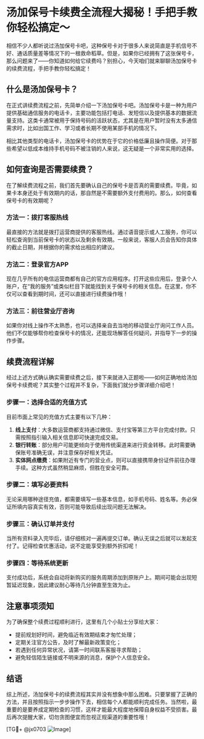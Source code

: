 # 汤加保号卡续费全流程大揭秘！手把手教你轻松搞定～

相信不少人都听说过汤加保号卡吧，这种保号卡对于很多人来说简直是手机信号不好、通话质量差等情况下的一根救命稻草。但是，如果你已经拥有了这张保号卡，那么问题来了——你知道如何给它续费吗？别担心，今天咱们就来聊聊汤加保号卡的续费流程，手把手教你轻松搞定！

## 什么是汤加保号卡？

在正式讲续费流程之前，先简单介绍一下汤加保号卡吧。汤加保号卡是一种为用户提供基础通信服务的电话卡，主要功能包括打电话、发短信以及提供基本的数据流量支持。这类卡通常被用于保持号码的活跃状态，尤其是在用户暂时没有太多通信需求时，比如出国工作、学习或者长期不使用某部手机的情况下。

相比其他类型的电话卡，汤加保号卡的优势在于它的价格低廉且操作简便。对于那些希望以低成本维持手机号码不被注销的人来说，这无疑是一个非常实用的选择。

## 如何查询是否需要续费？

在了解续费流程之前，我们首先要确认自己的保号卡是否真的需要续费。毕竟，如果卡本身还处于有效期内的话，那自然是不需要额外支付费用的。那么，如何查看保号卡的有效期呢？

### 方法一：拨打客服热线

最直接的方法就是拨打运营商提供的客服热线。通过语音提示或人工服务，你可以轻松查询到当前保号卡的状态以及剩余有效期。一般来说，客服人员会告知你具体的截止日期，并根据你的需求给出相应的建议。

### 方法二：登录官方APP

现在几乎所有的电信运营商都有自己的官方应用程序。打开这些应用后，登录个人账户，在“我的服务”或类似栏目下就能找到关于保号卡的相关信息。在这里，你不仅可以查看到期时间，还可以直接进行续费操作哦！

### 方法三：前往营业厅咨询

如果你对线上操作不太熟悉，也可以选择亲自去当地的移动营业厅询问工作人员。他们不仅能够帮你检查保号卡的情况，还能现场解答任何疑问，并指导下一步的操作步骤。

## 续费流程详解

经过上述方式确认确实需要续费之后，接下来就进入正题啦——如何正确地给汤加保号卡续费呢？其实整个过程并不复杂，下面我们就分步骤详细介绍吧！

### 步骤一：选择合适的充值方式

目前市面上常见的充值方式主要有以下几种：

1. **线上支付**：大多数运营商都支持通过微信、支付宝等第三方平台完成付款。只需按照指引输入相关信息即可快速完成交易。
2. **银行转账**：部分用户可能更倾向于使用传统渠道来进行资金转移。此时需要确保账号准确无误，并注意保存好相关凭证。
3. **实体网点缴费**：如果附近有专门的营业点，则可以直接携带身份证件前往办理手续。这种方式虽然稍显麻烦，但胜在安全可靠。

### 步骤二：填写必要资料

无论采用哪种途径充值，都需要填写一些基本信息，如手机号码、姓名等。务必保证所填内容真实有效，否则可能导致后续出现问题无法解决。

### 步骤三：确认订单并支付

当所有资料录入完毕后，请仔细核对一遍再提交订单。确认无误之后就可以发起支付了。记得检查优惠活动，说不定能享受到额外折扣呢！

### 步骤四：等待系统更新

支付成功后，系统会自动将新购买的服务周期添加到原账户上。期间可能会出现短暂延迟现象，因此建议耐心等待几分钟直至生效为止。

## 注意事项须知

为了确保整个续费过程顺利进行，这里有几个小贴士分享给大家：

- 提前规划好时间，避免临近有效期结束才匆忙处理；
- 定期关注官方公告，及时了解最新政策变化；
- 若遇到任何异常状况，请第一时间联系客服寻求帮助；
- 避免轻信陌生链接或不明来源的消息，保护个人信息安全。

## 结语

综上所述，汤加保号卡的续费流程其实并没有想象中那么困难。只要掌握了正确的方法，并且按照指示一步步操作下去，相信每个人都能顺利完成任务。当然啦，最重要的是要养成定期检查的习惯，这样才能最大程度地保障自身权益不受损害。最后再次提醒大家，切勿贪图便宜而忽视正规渠道的重要性哦！

[TG💪+ @jx0703 ![Image](https://github.com/user-attachments/assets/dbca1d08-cadb-493c-b0ec-ad6f7a83f270)]